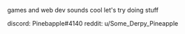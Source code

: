 games and web dev sounds cool let's try doing stuff

discord: Pinebapple#4140 
reddit: u/Some_Derpy_Pineapple

<!---
pynappo/pynappo is a ✨ special ✨ repository because its `README.md` (this file) appears on your GitHub profile.
You can click the Preview link to take a look at your changes.
--->
